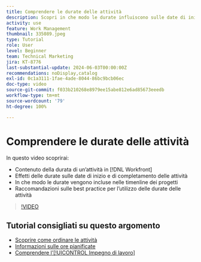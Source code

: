 ```yaml
---
title: Comprendere le durate delle attività
description: Scopri in che modo le durate influiscono sulle date di inizio e di completamento delle attività, in che modo le durate vengono incluse nelle timeline dei progetti e alcune best practice per l’utilizzo delle durate delle attività.
activity: use
feature: Work Management
thumbnail: 335089.jpeg
type: Tutorial
role: User
level: Beginner
team: Technical Marketing
jira: KT-8776
last-substantial-update: 2024-06-03T00:00:00Z
recommendations: noDisplay,catalog
exl-id: 0c1a3111-1fae-4ade-8044-86bc9bcb06ec
doc-type: video
source-git-commit: f033b210268e8979ee15abe812e6ad85673eeedb
workflow-type: tm+mt
source-wordcount: '79'
ht-degree: 100%

---
```


# Comprendere le durate delle attività

In questo video scoprirai:

* Contenuto della durata di un’attività in [!DNL Workfront]
* Effetti delle durate sulle date di inizio e di completamento delle attività
* In che modo le durate vengono incluse nelle timenline dei progetti
* Raccomandazioni sulle best practice per l’utilizzo delle durate delle attività

>[!VIDEO](https://video.tv.adobe.com/v/335089/?quality=12&learn=on)

## Tutorial consigliati su questo argomento

* [Scoprire come ordinare le attività](/help/manage-work/tasks/learn-to-sequence-tasks.md)
* [Informazioni sulle ore pianificate](/help/manage-work/tasks/understand-planned-hours.md)
* [Comprendere l’[!UICONTROL Impegno di lavoro]](/help/manage-work/tasks/understand-work-effort.md)


